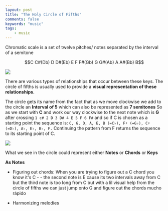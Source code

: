 ```yaml
---
layout: post
title: "The Holy Circle of Fifths"
comments: false
keywords: "music"
tags:
    - music
---
```


Chromatic scale is a set of twelve pitches/ notes separated by the interval of a semitone

```math
C  C#(Db)  D   D#(Eb)  E   F   F#(Gb)  G   G#(Ab)  A   A#(Bb)  B
```
![](https://zacpughguitar.com/wp-content/uploads/2017/05/Piano-Keyboard-black-keys-named-01.jpg)

There are various types of relationships that occur between these keys. The circle of fifths is usually used to provide a **visual representation of these relationships.**

The circle gets its name from the fact that as we move clockwise we add to the circle an **Interval of 5** which can also be represented as **7 semitones** So as we start with **C** and work our way clockwise to the next note which is **G** after crossing `1 c# 2 D 3 D# 4 E 5 F 6 F#` and so if C is chosen as a starting point the sequence is: `C, G, D, A, E, B (=C♭), F♯ (=G♭), C♯ (=D♭), A♭, E♭, B♭, F.` Continuing the pattern from F returns the sequence to its starting point of C.

![](https://milnepublishing.geneseo.edu/app/uploads/sites/61/2019/12/example_10-3.svg)

What we see in the circle could represent either **Notes** or **Chords** or **Keys**

**As Notes**

- Figuring out chords: When you are trying to figure out a C chord you know it's C - - the second note is E cause its two intervals away from C but the third note is too long from C but with a lil visual help from the circle of fifths we can just jump onto G and figure out the chords mucho rápido

- Harmonizing melodies






